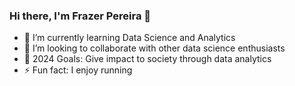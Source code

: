 ### Hi there, I'm Frazer Pereira 👋

- 🌱 I’m currently learning Data Science and Analytics 
- 👯 I’m looking to collaborate with other data science enthusiasts
- 🥅 2024 Goals: Give impact to society through data analytics
- ⚡ Fun fact: I enjoy running
